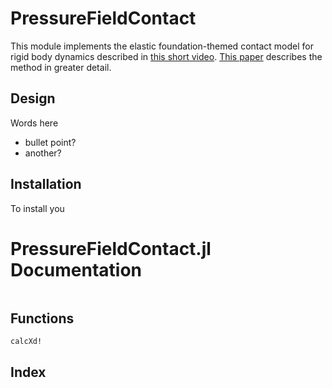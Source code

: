 # PressureFieldContact

This module implements the elastic foundation-themed contact model for rigid body dynamics described in [this short video](https://drive.google.com/open?id=1R_q9eIaIBnTLhvTE5U2uzUsbZOM8hdeV).
[This paper](https://arxiv.org/pdf/1904.11433.pdf) describes the method in greater detail.

## Design

Words here
* bullet point?
* another?

## Installation

To install you

# PressureFieldContact.jl Documentation

```@contents
```

## Functions

```@docs
calcXd!
```

## Index

```@index
```
